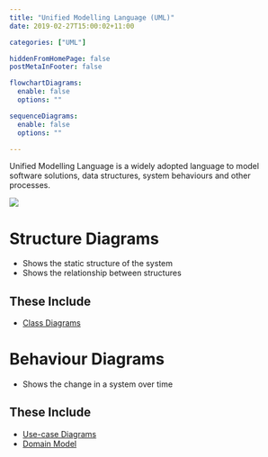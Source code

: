 ```yaml
---
title: "Unified Modelling Language (UML)"
date: 2019-02-27T15:00:02+11:00

categories: ["UML"]

hiddenFromHomePage: false
postMetaInFooter: false

flowchartDiagrams:
  enable: false
  options: ""

sequenceDiagrams: 
  enable: false
  options: ""

---
```


Unified Modelling Language is a widely adopted language to model software solutions, data structures, system behaviours and other processes.

![](Snipaste_2019-03-09_21-42-55.png)

# Structure Diagrams
* Shows the static structure of the system
* Shows the relationship between structures

## These Include
- [Class Diagrams](../uml-class-diagram)

# Behaviour Diagrams
* Shows the change in a system over time

## These Include
- [Use-case Diagrams](../uml-use-case-diagram)
- [Domain Model](../uml-domain-modelling)
